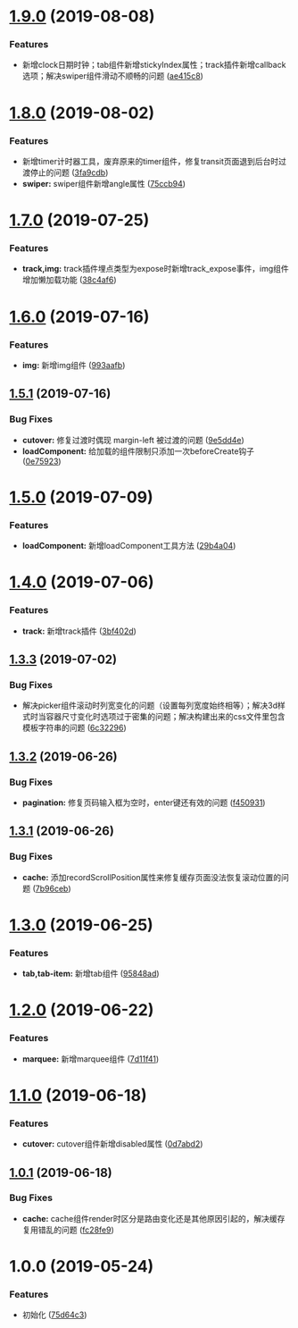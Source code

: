 # [1.9.0](http://gitlab.vmic.xyz/game-fed/vui/compare/v1.8.0...v1.9.0) (2019-08-08)


### Features

* 新增clock日期时钟；tab组件新增stickyIndex属性；track插件新增callback选项；解决swiper组件滑动不顺畅的问题 ([ae415c8](http://gitlab.vmic.xyz/game-fed/vui/commit/ae415c8))



# [1.8.0](http://gitlab.vmic.xyz/game-fed/vui/compare/v1.7.0...v1.8.0) (2019-08-02)


### Features

* 新增timer计时器工具，废弃原来的timer组件，修复transit页面退到后台时过渡停止的问题 ([3fa9cdb](http://gitlab.vmic.xyz/game-fed/vui/commit/3fa9cdb))
* **swiper:** swiper组件新增angle属性 ([75ccb94](http://gitlab.vmic.xyz/game-fed/vui/commit/75ccb94))



# [1.7.0](http://gitlab.vmic.xyz/game-fed/vui/compare/v1.6.0...v1.7.0) (2019-07-25)


### Features

* **track,img:** track插件埋点类型为expose时新增track_expose事件，img组件增加懒加载功能 ([38c4af6](http://gitlab.vmic.xyz/game-fed/vui/commit/38c4af6))



# [1.6.0](http://gitlab.vmic.xyz/game-fed/vui/compare/v1.5.1...v1.6.0) (2019-07-16)


### Features

* **img:** 新增img组件 ([993aafb](http://gitlab.vmic.xyz/game-fed/vui/commit/993aafb))



## [1.5.1](http://gitlab.vmic.xyz/game-fed/vui/compare/v1.5.0...v1.5.1) (2019-07-16)


### Bug Fixes

* **cutover:** 修复过渡时偶现 margin-left 被过渡的问题 ([9e5dd4e](http://gitlab.vmic.xyz/game-fed/vui/commit/9e5dd4e))
* **loadComponent:** 给加载的组件限制只添加一次beforeCreate钩子 ([0e75923](http://gitlab.vmic.xyz/game-fed/vui/commit/0e75923))



# [1.5.0](http://gitlab.vmic.xyz/game-fed/vui/compare/v1.4.0...v1.5.0) (2019-07-09)


### Features

* **loadComponent:** 新增loadComponent工具方法 ([29b4a04](http://gitlab.vmic.xyz/game-fed/vui/commit/29b4a04))



# [1.4.0](http://gitlab.vmic.xyz/game-fed/vui/compare/v1.3.3...v1.4.0) (2019-07-06)


### Features

* **track:** 新增track插件 ([3bf402d](http://gitlab.vmic.xyz/game-fed/vui/commit/3bf402d))



## [1.3.3](http://gitlab.vmic.xyz/game-fed/vui/compare/v1.3.2...v1.3.3) (2019-07-02)


### Bug Fixes

* 解决picker组件滚动时列宽变化的问题（设置每列宽度始终相等）；解决3d样式时当容器尺寸变化时选项过于密集的问题；解决构建出来的css文件里包含模板字符串的问题 ([6c32296](http://gitlab.vmic.xyz/game-fed/vui/commit/6c32296))



## [1.3.2](http://gitlab.vmic.xyz/game-fed/vui/compare/v1.3.1...v1.3.2) (2019-06-26)


### Bug Fixes

* **pagination:** 修复页码输入框为空时，enter键还有效的问题 ([f450931](http://gitlab.vmic.xyz/game-fed/vui/commit/f450931))



## [1.3.1](http://gitlab.vmic.xyz/game-fed/vui/compare/v1.1.0...v1.3.1) (2019-06-26)


### Bug Fixes

* **cache:** 添加recordScrollPosition属性来修复缓存页面没法恢复滚动位置的问题 ([7b96ceb](http://gitlab.vmic.xyz/game-fed/vui/commit/7b96ceb))



# [1.3.0](http://gitlab.vmic.xyz/game-fed/vui/compare/v1.1.0...v1.3.0) (2019-06-25)


### Features

* **tab,tab-item:** 新增tab组件 ([95848ad](http://gitlab.vmic.xyz/game-fed/vui/commit/95848ad))



# [1.2.0](http://gitlab.vmic.xyz/game-fed/vui/compare/v1.1.0...v1.2.0) (2019-06-22)


### Features

* **marquee:** 新增marquee组件 ([7d11f41](http://gitlab.vmic.xyz/game-fed/vui/commit/7d11f41))



# [1.1.0](http://gitlab.vmic.xyz/game-fed/vui/compare/v1.0.1...v1.1.0) (2019-06-18)


### Features

* **cutover:** cutover组件新增disabled属性 ([0d7abd2](http://gitlab.vmic.xyz/game-fed/vui/commit/0d7abd2))



## [1.0.1](http://gitlab.vmic.xyz/game-fed/vui/compare/v1.0.0...v1.0.1) (2019-06-18)


### Bug Fixes

* **cache:** cache组件render时区分是路由变化还是其他原因引起的，解决缓存复用错乱的问题 ([fc28fe9](http://gitlab.vmic.xyz/game-fed/vui/commit/fc28fe9))



# 1.0.0 (2019-05-24)


### Features

* 初始化 ([75d64c3](https://gitlab.vmic.xyz/game-fed/vui/commit/75d64c3))
